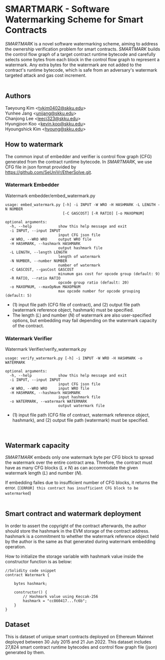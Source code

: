 # **SMARTMARK - Software Watermarking Scheme for Smart Contracts**

*SMARTMARK* is a novel software watermarking scheme, aiming to address the ownership verification problem for smart contracts. *SMARTMARK* builds the control flow graph of a target contract runtime bytecode and carefully selects some bytes from each block in the control flow graph to represent a watermark. Any extra bytes for the watermark are not added to the contract's runtime bytecode, which is safe from an adversary's watermark targeted attack and gas cost increment.  
</br>

## Authors

Taeyoung Kim <<tykim0402@skku.edu>> <br>
Yunhee Jang <<unijang@skku.edu>> <br>
Chanjong Lee <<leecj323@skku.edu>> <br>
Hyungjoon Koo <<kevin.koo@skku.edu>> <br>
Hyoungshick Kim <<hyoung@skku.edu>>

## How to watermark


The common input of embedder and verifier is control flow graph (CFG) generated from the contract runtime bytecode. In *SMARTMARK*, we use CFG file in json format provided by https://github.com/SeUniVr/EtherSolve.git.

### Watermark Embedder

Watermark embedder/embed_watermark.py

```
usage: embed_watermark.py [-h] -i INPUT -W WRO -H HASHMARK -L LENGTH -N NUMBER
                          [-C GASCOST] [-R RATIO] [-o MAXOPNUM]

optional arguments:
  -h, --help            show this help message and exit
  -i INPUT, --input INPUT
                        input CFG json file
  -W WRO, --WRO WRO     output WRO file
  -H HASHMARK, --hashmark HASHMARK
                        output hashmark file
  -L LENGTH, --length LENGTH
                        length of watermark
  -N NUMBER, --number NUMBER
                        number of watermark
  -C GASCOST, --gasCost GASCOST
                        minumum gas cost for opcode group (default: 9)
  -R RATIO, --ratio RATIO
                        opcode group ratio (default: 20)
  -o MAXOPNUM, --maxOpNum MAXOPNUM
                        max opcode number for opcode grouping (default: 5)
```

- (1) input file path (CFG file of contract), and (2) output file path (watermark reference object, hashmark) must be specified.
- The length (*L*) and number (*N*) of watermark are also user-specified options, but embedding may fail depending on the watermark capacity of the contract.

### Watermark Verifier

Watermark Verifier/verify_watermark.py

```
usage: verify_watermark.py [-h] -i INPUT -W WRO -H HASHMARK -o WATERMARK

optional arguments:
  -h, --help            show this help message and exit
  -i INPUT, --input INPUT
                        input CFG json file
  -W WRO, --WRO WRO     input WRO file
  -H HASHMARK, --hashmark HASHMARK
                        input hashmark file
  -o WATERMARK, --watermark WATERMARK
                        output watermark file
```

- (1) input file path (CFG file of contract, watermark reference object, hashmark), and (2) output file path (watermark) must be specified.

  
</br>

## Watermark capacity

*SMARTMARK* embeds only one watermark byte per CFG block to spread the watermark over the entire contract area. Threfore, the contract must have as many CFG blocks (*L x N*) as can accommodate the given watermark length (*L*) and number (*N*).

If embedding failes due to insufficient number of CFG blocks, it returns the error. (`[ERROR] this contract has insufficient CFG block to be watermarked`)  
</br>

## Smart contract and watermark deployment

In order to assert the copyright of the contract afterwards, the author should store the hashmark in the EVM storage of the contract address. hashmark is a commitment to whether the watermark reference object held by the author is the same as that generated during watermark embedding operation.

How to initialize the storage variable with hashmark value inside the constructor function is as below:

```solidity
//Solidity code snippet
contract Watermark {

    bytes hashmark;

    constructor() {
        // Hashmark value using Keccak-256
        hashmark = "cc860417...fc6b";
    }
}
```


## Dataset
This is dataset of unique smart contracts deployed on Ethereum Mainnet deployed between 30 July 2015 and 21 Jun 2022. This dataset includes 27,824 smart contract runtime bytecodes and control flow graph file (json) generated by them.
